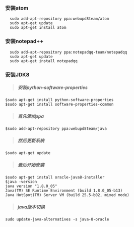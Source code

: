 ### 安装atom
```shell
  sudo add-apt-repository ppa:webupd8team/atom  
  sudo apt-get update  
  sudo apt-get install atom  
```
### 安装notepad++
```shell
  sudo add-apt-repository ppa:notepadqq-team/notepadqq
  sudo apt-get update
  sudo apt-get install notepadqq
```   

### 安装JDK8
> ##### 安装python-software-properties
    $sudo apt-get install python-software-properties
    $sudo apt-get install software-properties-common
> ##### 首先添加ppa
    $sudo add-apt-repository ppa:webupd8team/java
> ##### 然后更新系统
    $sudo apt-get update
> ##### 最后开始安装
    $sudo apt-get install oracle-java8-installer
    $java -version
    java version "1.8.0_05"
    Java(TM) SE Runtime Environment (build 1.8.0_05-b13)
    Java HotSpot(TM) Server VM (build 25.5-b02, mixed mode)
> ##### java版本切换
    sudo update-java-alternatives -s java-8-oracle
